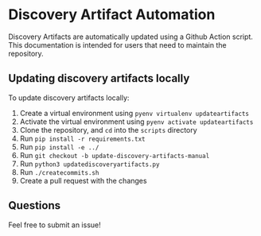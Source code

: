 # Discovery Artifact Automation
Discovery Artifacts are automatically updated using a Github Action script. This
documentation is intended for users that need to maintain the repository.

## Updating discovery artifacts locally

To update discovery artifacts locally:
1. Create a virtual environment using `pyenv virtualenv updateartifacts`
2. Activate the virtual environment using `pyenv activate updateartifacts`
3. Clone the repository, and `cd` into the `scripts` directory
4. Run `pip install -r requirements.txt`
5. Run `pip install -e ../`
6. Run `git checkout -b update-discovery-artifacts-manual`
7. Run `python3 updatediscoveryartifacts.py`
8. Run `./createcommits.sh`
9. Create a pull request with the changes

## Questions
Feel free to submit an issue!

